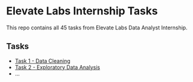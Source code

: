 # Elevate Labs Internship Tasks

This repo contains all 45 tasks from Elevate Labs Data Analyst Internship.

## Tasks
- [Task 1 - Data Cleaning](task-01/)
- [Task 2 - Exploratory Data Analysis](task-02/)
- ...


